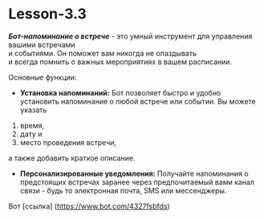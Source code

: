 # Lesson-3.3

_**Бот-напоминание о встрече**_ - это умный инструмент для управления вашими встречами<br/> и событиями. Он поможет вам никогда не опаздывать<br/> и всегда помнить о важных мероприятиях в вашем расписании.

Основные функции:

- **Установка напоминаний:** Бот позволяет быстро и удобно установить напоминание о любой встрече или событии. Вы можете указать 

1. время, 
2. дату и 
3. место проведения встречи, 

а также добавить краткое описание.
- **Персонализированные уведомления:** Получайте напоминания о предстоящих встречах заранее через предпочитаемый вами канал связи - будь то электронная почта, SMS или мессенджеры.

Вот [ссылка] (https://www.bot.com/4327fsbfds)